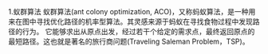 1.蚁群算法
蚁群算法(ant colony optimization, ACO)，又称蚂蚁算法，是一种用来在图中寻找优化路径的机率型算法。其灵感来源于蚂蚁在寻找食物过程中发现路径的行为。
它能够求出从原点出发，经过若干个给定的需求点，最终返回原点的最短路径。这也就是著名的旅行商问题(Traveling Saleman Problem，TSP)。



